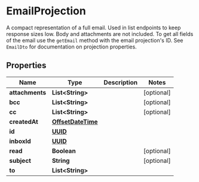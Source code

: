 

# EmailProjection

A compact representation of a full email. Used in list endpoints to keep response sizes low. Body and attachments are not included. To get all fields of the email use the `getEmail` method with the email projection's ID. See `EmailDto` for documentation on projection properties.
## Properties

Name | Type | Description | Notes
------------ | ------------- | ------------- | -------------
**attachments** | **List&lt;String&gt;** |  |  [optional]
**bcc** | **List&lt;String&gt;** |  |  [optional]
**cc** | **List&lt;String&gt;** |  |  [optional]
**createdAt** | [**OffsetDateTime**](OffsetDateTime.md) |  | 
**id** | [**UUID**](UUID.md) |  | 
**inboxId** | [**UUID**](UUID.md) |  | 
**read** | **Boolean** |  |  [optional]
**subject** | **String** |  |  [optional]
**to** | **List&lt;String&gt;** |  | 



